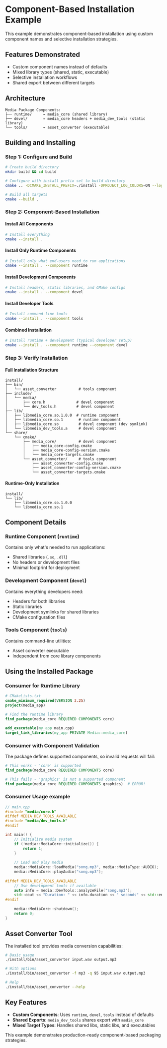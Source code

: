 # Component-Based Installation Example

This example demonstrates component-based installation using custom component names and selective installation strategies.

## Features Demonstrated

- Custom component names instead of defaults
- Mixed library types (shared, static, executable)
- Selective installation workflows
- Shared export between different targets

## Architecture

```
Media Package Components:
├── runtime/     → media_core (shared library)
├── devel/       → media_core headers + media_dev_tools (static library)
└── tools/       → asset_converter (executable)
```

## Building and Installing

### Step 1: Configure and Build

```bash
# Create build directory
mkdir build && cd build

# Configure with install prefix set to build directory
cmake .. -DCMAKE_INSTALL_PREFIX=./install -DPROJECT_LOG_COLORS=ON --log-level=DEBUG

# Build all targets
cmake --build .
```

### Step 2: Component-Based Installation

#### Install All Components

```bash
# Install everything
cmake --install .
```

#### Install Only Runtime Components

```bash
# Install only what end-users need to run applications
cmake --install . --component runtime
```

#### Install Development Components

```bash
# Install headers, static libraries, and CMake configs
cmake --install . --component devel
```

#### Install Developer Tools

```bash
# Install command-line tools
cmake --install . --component tools
```

#### Combined Installation

```bash
# Install runtime + development (typical developer setup)
cmake --install . --component runtime --component devel
```

### Step 3: Verify Installation

#### Full Installation Structure

```
install/
├── bin/
│   └── asset_converter          # tools component
├── include/
│   └── media/
│       ├── core.h              # devel component
│       └── dev_tools.h         # devel component
├── lib/
│   ├── libmedia_core.so.1.0.0  # runtime component
│   ├── libmedia_core.so.1       # runtime component
│   ├── libmedia_core.so         # devel component (dev symlink)
│   └── libmedia_dev_tools.a     # devel component
└── share/
    └── cmake/
        ├── media_core/          # devel component
        │   ├── media_core-config.cmake
        │   ├── media_core-config-version.cmake
        │   └── media_core-targets.cmake
        └── asset_converter/     # tools component
            ├── asset_converter-config.cmake
            ├── asset_converter-config-version.cmake
            └── asset_converter-targets.cmake
```

#### Runtime-Only Installation

```
install/
└── lib/
    ├── libmedia_core.so.1.0.0
    └── libmedia_core.so.1
```

## Component Details

### Runtime Component (`runtime`)

Contains only what's needed to run applications:
- Shared libraries (`.so`, `.dll`)
- No headers or development files
- Minimal footprint for deployment

### Development Component (`devel`)

Contains everything developers need:
- Headers for both libraries
- Static libraries
- Development symlinks for shared libraries
- CMake configuration files

### Tools Component (`tools`)

Contains command-line utilities:
- Asset converter executable
- Independent from core library components

## Using the Installed Package

### Consumer for Runtime Library

```cmake
# CMakeLists.txt
cmake_minimum_required(VERSION 3.25)
project(media_app)

# Find the runtime library
find_package(media_core REQUIRED COMPONENTS core)

add_executable(my_app main.cpp)
target_link_libraries(my_app PRIVATE Media::media_core)
```

### Consumer with Component Validation

The package defines supported components, so invalid requests will fail:

```cmake
# This works - 'core' is supported
find_package(media_core REQUIRED COMPONENTS core)

# This fails - 'graphics' is not a supported component
find_package(media_core REQUIRED COMPONENTS graphics)  # ERROR!
```

### Consumer Usage example

```cpp
// main.cpp
#include "media/core.h"
#ifdef MEDIA_DEV_TOOLS_AVAILABLE
#include "media/dev_tools.h"
#endif

int main() {
    // Initialize media system
    if (!media::MediaCore::initialize()) {
        return 1;
    }
    
    // Load and play media
    media::MediaCore::loadMedia("song.mp3", media::MediaType::AUDIO);
    media::MediaCore::playAudio("song.mp3");
    
#ifdef MEDIA_DEV_TOOLS_AVAILABLE
    // Use development tools if available
    auto info = media::DevTools::analyzeFile("song.mp3");
    std::cout << "Duration: " << info.duration << " seconds" << std::endl;
#endif
    
    media::MediaCore::shutdown();
    return 0;
}
```

## Asset Converter Tool

The installed tool provides media conversion capabilities:

```bash
# Basic usage
./install/bin/asset_converter input.wav output.mp3

# With options
./install/bin/asset_converter -f mp3 -q 95 input.wav output.mp3

# Help
./install/bin/asset_converter --help
```

## Key Features

- **Custom Components**: Uses `runtime`, `devel`, `tools` instead of defaults
- **Shared Exports**: `media_dev_tools` shares export with `media_core`
- **Mixed Target Types**: Handles shared libs, static libs, and executables

This example demonstrates production-ready component-based packaging strategies.